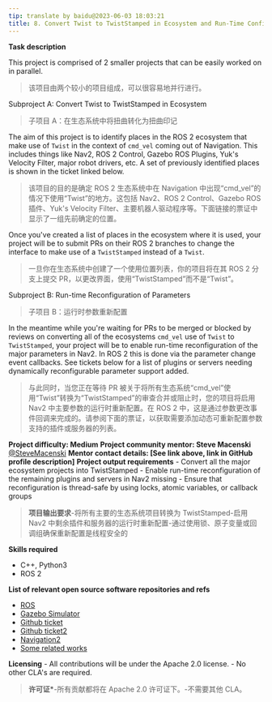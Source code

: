```yaml
---
tip: translate by baidu@2023-06-03 18:03:21
title: 8. Convert Twist to TwistStamped in Ecosystem and Run-Time Configuration
---
```


**Task description**

This project is comprised of 2 smaller projects that can be easily worked on in parallel.

> 该项目由两个较小的项目组成，可以很容易地并行进行。

Subproject A: Convert Twist to TwistStamped in Ecosystem

> 子项目 A：在生态系统中将扭曲转化为扭曲印记

The aim of this project is to identify places in the ROS 2 ecosystem that make use of `Twist` in the context of `cmd_vel` coming out of Navigation. This includes things like Nav2, ROS 2 Control, Gazebo ROS Plugins, Yuk\'s Velocity Filter, major robot drivers, etc. A set of previously identified places is shown in the ticket linked below.

> 该项目的目的是确定 ROS 2 生态系统中在 Navigation 中出现“cmd_vel”的情况下使用“Twist”的地方。这包括 Nav2、ROS 2 Control、Gazebo ROS 插件、Yuk's Velocity Filter、主要机器人驱动程序等。下面链接的票证中显示了一组先前确定的位置。

Once you\'ve created a list of places in the ecosystem where it is used, your project will be to submit PRs on their ROS 2 branches to change the interface to make use of a `TwistStamped` instead of a `Twist`.

> 一旦你在生态系统中创建了一个使用位置列表，你的项目将在其 ROS 2 分支上提交 PR，以更改界面，使用“TwistStamped”而不是“Twist”。

Subproject B: Run-time Reconfiguration of Parameters

> 子项目 B：运行时参数重新配置

In the meantime while you\'re waiting for PRs to be merged or blocked by reviews on converting all of the ecosystems `cmd_vel` use of `Twist` to `TwistStamped`, your project will be to enable run-time reconfiguration of the major parameters in Nav2. In ROS 2 this is done via the parameter change event callbacks. See tickets below for a list of plugins or servers needing dynamically reconfigurable parameter support added.

> 与此同时，当您正在等待 PR 被关于将所有生态系统“cmd_vel”使用“Twist”转换为“TwistStamped”的审查合并或阻止时，您的项目将启用 Nav2 中主要参数的运行时重新配置。在 ROS 2 中，这是通过参数更改事件回调来完成的。请参阅下面的票证，以获取需要添加动态可重新配置参数支持的插件或服务器的列表。

**Project difficulty: Medium**
**Project community mentor: Steve Macenski** [\@SteveMacenski](https://github.com/SteveMacenski)
**Mentor contact details: \[See link above, link in GitHub profile description\]**
**Project output requirements** - Convert all the major ecosystem projects into TwistStamped - Enable run-time reconfiguration of the remaining plugins and servers in Nav2 missing - Ensure that reconfiguration is thread-safe by using locks, atomic variables, or callback groups

> **项目输出要求**-将所有主要的生态系统项目转换为 TwistStamped-启用 Nav2 中剩余插件和服务器的运行时重新配置-通过使用锁、原子变量或回调组确保重新配置是线程安全的

**Skills required**

- C++, Python3
- ROS 2

**List of relevant open source software repositories and refs**

- [ROS](https://www.ros.org/)
- [Gazebo Simulator](http://gazebosim.org/)
- [Github ticket](https://github.com/ros-planning/navigation2/issues/956)
- [Github ticket2](https://github.com/ros-planning/navigation2/issues/1594)
- [Navigation2](https://navigation.ros.org/)
- [Some related works](https://alyssapierson.files.wordpress.com/2018/05/pierson2018.pdf)

**Licensing** - All contributions will be under the Apache 2.0 license. - No other CLA\'s are required.

> **许可证\***-所有贡献都将在 Apache 2.0 许可证下。-不需要其他 CLA。
